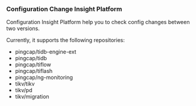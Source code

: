 ### Configuration Change Insight Platform

Configuration Insight Platform help you to check config changes between two versions.

Currently, it supports the following repositories:
* pingcap/tidb-engine-ext
* pingcap/tidb
* pingcap/tiflow
* pingcap/tiflash
* pingcap/ng-monitoring
* tikv/tikv
* tikv/pd
* tikv/migration
